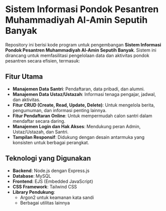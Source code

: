 # Sistem Informasi Pondok Pesantren Muhammadiyah Al-Amin Seputih Banyak

Repository ini berisi kode program untuk pengembangan **Sistem Informasi Pondok Pesantren Muhammadiyah Al-Amin Seputih Banyak**. Sistem ini dirancang untuk memfasilitasi pengelolaan data dan aktivitas pondok pesantren secara efisien, termasuk:

## **Fitur Utama**
- **Manajemen Data Santri**: Pendaftaran, data pribadi, dan alumni.
- **Manajemen Data Ustaz/Ustazah**: Informasi tenaga pengajar, jadwal, dan aktivitas.
- **Fitur CRUD (Create, Read, Update, Delete)**: Untuk mengelola berita, pengumuman, dan informasi penting lainnya.
- **Fitur Pendaftaran Online**: Untuk mempermudah calon santri dalam mendaftar secara daring.
- **Manajemen Login dan Hak Akses**: Mendukung peran Admin, Ustaz/Ustazah, dan Santri.
- **Tampilan Responsif**: Didukung dengan desain antarmuka yang konsisten untuk berbagai perangkat.

## **Teknologi yang Digunakan**
- **Backend**: Node.js dengan Express.js
- **Database**: MySQL
- **Frontend**: EJS (Embedded JavaScript)
- **CSS Framework**: Tailwind CSS
- **Library Pendukung**: 
  - Argon2 untuk keamanan kata sandi
  - Berbagai utilitas lainnya
